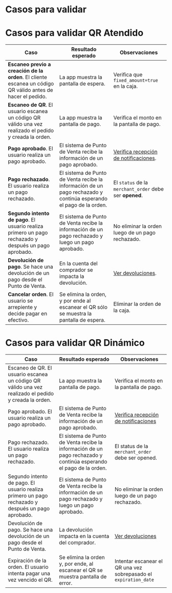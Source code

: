 # Casos para validar

# Casos para validar QR Atendido

| Caso | Resultado esperado | Observaciones |
| --- | --- | --- |
| **Escaneo previo a creación de la orden**. El cliente escanea un código QR válido antes de hacer el pedido. | La app muestra la pantalla de espera. | Verifica que `fixed_amount=true` en la caja. |
| **Escaneo de QR**. El usuario escanea un código QR válido una vez realizado el pedido y creada la orden. | La app muestra la pantalla de pago.| Verifica el monto en la pantalla de pago. |
| **Pago aprobado**. El usuario realiza un pago aprobado.| El sistema de Punto de Venta recibe la información de un pago aprobado. | [Verifica recepción de notificaciones](https://www.mercadopago[FAKER][URL][DOMAIN]/developers/es/guides/notifications/ipn/introduction). |
| **Pago rechazado**. El usuario realiza un pago rechazado.| El sistema de Punto de Venta recibe la información de un pago rechazado y continúa esperando el pago de la orden.| El `status` de la `merchant_order` debe ser **opened**. |
| **Segundo intento de pago**. El usuario realiza primero un pago rechazado y después un pago aprobado.| El sistema de Punto de Venta recibe la información de un pago rechazado y luego un pago aprobado.| No eliminar la orden luego de un pago rechazado. |
| **Devolución de pago**. Se hace una devolución de un pago desde el Punto de Venta.| En la cuenta del comprador se impacta la devolución.| [Ver devoluciones](/developers/es/docs/qr-code/additional-content/refunds). |
| **Cancelar orden**. El usuario se arrepiente y decide pagar en efectivo. | Se elimina la orden, y por ende al escanear el QR sólo se muestra la pantalla de espera. | Eliminar la orden de la caja. |

# Casos para validar QR Dinámico

|Caso|Resultado esperado|Observaciones|
|---|---|---|
|Escaneo de QR. El usuario escanea un código QR válido una vez realizado el pedido y creada la orden.|La app muestra la pantalla de pago.|Verifica el monto en la pantalla de pago.|
|Pago aprobado. El usuario realiza un pago aprobado.|El sistema de Punto de Venta recibe la información de un pago aprobado.|[Verifica recepción de notificaciones](https://www.mercadopago[FAKER][URL][DOMAIN]/developers/es/guides/notifications/ipn/introduction)|
|Pago rechazado. El usuario realiza un pago rechazado.|El sistema de Punto de Venta recibe la información de un pago rechazado y continúa esperando el pago de la orden.|El status de la `merchant_order` debe ser opened.|
|Segundo intento de pago. El usuario realiza primero un pago rechazado y después un pago aprobado.|El sistema de Punto de Venta recibe la información de un pago rechazado y luego un pago aprobado.|No eliminar la orden luego de un pago rechazado.|
|Devolución de pago. Se hace una devolución de un pago desde el Punto de Venta.|La devolución impacta en la cuenta del comprador.|[Ver devoluciones](/developers/es/docs/qr-code/additional-content/refunds)|
|Expiración de la orden. El usuario intenta pagar una vez vencido el QR.|Se elimina la orden y, por ende, al escanear el QR se muestra pantalla de error.|Intentar escanear el QR una vez sobrepasado el `expiration_date`|


